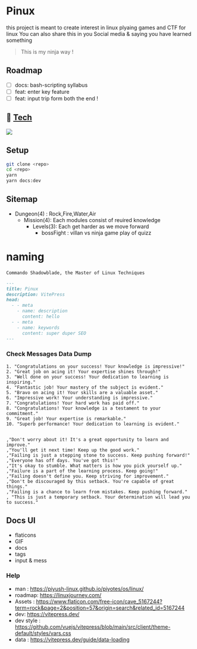 # Pinux

this project is meant to create interest in linux plyaing games and CTF for linux
You can also share this in you Social media & saying you have learned something
> This is my ninja way !

## Roadmap

- [ ] docs: bash-scripting syllabus
- [ ] feat: enter key feature
- [ ] feat: input trip form both the end !

## 🔗 [Tech](https://vitepress.dev/)

<img src="https://skillicons.dev/icons?i=vite,vue,md" /> <br>

## Setup

```sh
git clone <repo>
cd <repo>
yarn
yarn docs:dev
```

## Sitemap

- Dungeon(4) : Rock,Fire,Water,Air
  - Mission(4): Each modules consist of reuired knowledge
    - Levels(3): Each get harder as we move forward
      - bossFight : villan vs ninja game play of quizz





# naming

```
Commando Shadowblade, the Master of Linux Techniques
```

```md
---
title: Pinux
description: VitePress
head:
  - - meta
    - name: description
      content: hello
  - - meta
    - name: keywords
      content: super duper SEO
---
```

### Check Messages Data Dump

```
1. "Congratulations on your success! Your knowledge is impressive!"
2. "Great job on acing it! Your expertise shines through!"
3. "Well done on your success! Your dedication to learning is inspiring."
4. "Fantastic job! Your mastery of the subject is evident."
5. "Bravo on acing it! Your skills are a valuable asset."
6. "Impressive work! Your understanding is impressive."
7. "Congratulations! Your hard work has paid off."
8. "Congratulations! Your knowledge is a testament to your commitment."
9. "Great job! Your expertise is remarkable."
10. "Superb performance! Your dedication to learning is evident."


,"Don't worry about it! It's a great opportunity to learn and improve."
,"You'll get it next time! Keep up the good work."
,"Failing is just a stepping stone to success. Keep pushing forward!"
,"Everyone has off days. You've got this!"
,"It's okay to stumble. What matters is how you pick yourself up."
,"Failure is a part of the learning process. Keep going!"
,"Failing doesn't define you. Keep striving for improvement."
,"Don't be discouraged by this setback. You're capable of great things."
,"Failing is a chance to learn from mistakes. Keep pushing forward."
, "This is just a temporary setback. Your determination will lead you to success."
```

## Docs UI

- flaticons
- GIF
- docs
- tags
- input & mess

### Help

- man : https://piyush-linux.github.io/piyotes/os/linux/
- roadmap: https://linuxjourney.com/
- Assets : https://www.flaticon.com/free-icon/cave_5167244?term=rock&page=2&position=57&origin=search&related_id=5167244
- dev: https://vitepress.dev/
- dev style : https://github.com/vuejs/vitepress/blob/main/src/client/theme-default/styles/vars.css
- data : https://vitepress.dev/guide/data-loading
